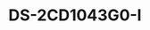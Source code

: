 ---
id: 5
title: "DS-2CD1043G0-I"
slug: "DS-2CD1043G0-I"
subTitle: "4 MP Fixed Bullet Camera"
category: "networkcamera"
imgCard: "/src/assets/images/networkcamera/DS-2CD1043G0-I/DS-2CD1043G0-I-1.webp"
imgAlt: "DS-2CD1043G0-I"
thumbnails: [
  "/src/assets/images/networkcamera/DS-2CD1043G0-I/DS-2CD1043G0-I-1.webp",
  "/src/assets/images/networkcamera/DS-2CD1043G0-I/DS-2CD1043G0-I-2.webp",
  "/src/assets/images/networkcamera/DS-2CD1043G0-I/DS-2CD1043G0-I-3.webp",
]
features: [
  "4 MP high-quality imaging for clear surveillance",
  "H.265+ compression for efficient storage and bandwidth",
  "120 dB WDR for clear imaging in challenging lighting",
  "IP67-rated for water and dust resistance",
  "EXIR 2.0 for long-range infrared night vision",
  "Built-in microphone for real-time audio monitoring (for -UF models)",
]
rating: 5
reviewCount: 100
specifications: {
  Camera: {
    Image_Sensor: '1/3" progressive scan CMOS',
    Max_Resolution: '2560 × 1440',
    Min_Illumination: 'Color: 0.01 Lux @ (F2.0, AGC ON), B/W: 0 Lux with IR',
    Shutter_Time: '1/3 s to 1/100,000 s',
    Day_Night: 'IR cut filter',
    Angle_Adjustment: 'Pan: 0° to 360°, Tilt: 0° to 180°, Rotate: 0° to 360°'
  },
  Lens: {
    Lens_Type: 'Fixed focal length, 2.8 and 4 mm optional',
    Focal_Length_FOV: '2.8 mm: Horizontal FOV 98.0°, Vertical FOV 53.1°, Diagonal FOV 114.7°; 4 mm: Horizontal FOV 78.7°, Vertical FOV 43.1°, Diagonal FOV 92.3°',
    Lens_Mount: 'M12',
    Iris_Type: 'Fixed',
    Aperture: 'F2.0'
  },
  Video: {
    Main_Stream: {
      '50_Hz': '20 fps (2560 × 1440), 25 fps (1920 × 1080, 1280 × 720)',
      '60_Hz': '20 fps (2560 × 1440), 30 fps (1920 × 1080, 1280 × 720)'
    },
    Sub_Stream: {
      '50_Hz': '25 fps (640 × 480, 640 × 360)',
      '60_Hz': '30 fps (640 × 480, 640 × 360)'
    },
    Video_Compression: {
      Main_Stream: 'H.265/H.264/H.264+/H.265+',
      Sub_Stream: 'H.265/H.264/MJPEG'
    },
    Video_Bit_Rate: '32 Kbps to 8 Mbps',
    H264_Type: 'Baseline Profile / Main Profile / High Profile',
    H265_Type: 'Main Profile',
    Region_of_Interest: {
      ROI: '1 fixed region for main stream'
  },
 },
  Audio: {
    Audio_Compression: 'G.711ulaw/G.711alaw/G.722.1/G.726/MP2L2/PCM/AAC',
    Audio_Bit_Rate: '64 Kbps (G.711) / 16 Kbps (G.722.1) / 16 Kbps (G.726) / 32 to 160 Kbps (MP2L2) / 16 to 64 Kbps (AAC)',
    Audio_Sampling_Rate: '8 kHz / 16 kHz',
    Environment_Noise_Filtering: 'Yes'
  },
  Network: {
    Protocols: 'TCP/IP, ICMP, HTTP, HTTPS, FTP, DHCP, DNS, DDNS, RTP, RTSP, RTCP, NTP, UPnP™, SMTP, IGMP, QoS, IPv6, Bonjour, IPv4, UDP, SSL/TLS',
    Simultaneous_Live_View: 'Up to 6 channels',
    API: 'Open Network Video Interface, ISAPI',
    User_Host: 'Up to 32 users. 3 levels: administrator, operator and user',
    Client: 'iVMS-4200, Hik-Connect',
    Web_Browser: 'Plug-in required live view: IE 10+; Plug-in free live view: Chrome 57.0+, Firefox 52.0+; Local service: Chrome 57.0+, Firefox 52.0+'
  },
  Image: {
    Image_Settings: 'Saturation, brightness, contrast, sharpness, AGC, white balance adjustable by client software or web browser',
    Day_Night_Switch: 'Auto, Schedule, Day, Night',
    Wide_Dynamic_Range: '120 dB',
    Image_Enhancement: 'BLC, 3D DNR'
  },
  General: {
    Power: '12 VDC ± 25%, 0.4 A, max. 5 W, Ø5.5 mm coaxial power plug PoE: IEEE 802.3af, Class 3, 36 V to 57 V, 0.2 A to 0.15 A, max. 6.5 W',
    Material: 'Metal & Plastic',
    Dimension: '177.6 mm × 66.2 mm × 67.8 mm (7.0" × 2.6" × 2.7")',
    Package_Dimension: '216 mm × 121 mm × 118 mm (8.5" × 4.8" × 4.6")',
    Weight: 'Approx. 270 g (0.6 lb.)',
    With_Package_Weight: 'Approx. 490 g (1.1 lb.)',
    Storage_Conditions: '-30 °C to 60 °C (-22 °F to 140 °F). Humidity 95% or less (non-condensing)',
    Startup_and_Operating_Conditions: '-30 °C to 60 °C (-22 °F to 140 °F). Humidity 95% or less (non-condensing)',
    General_Function: 'Anti-flicker, heartbeat, mirror, password protection, privacy mask, watermark, IP address filter'
  }
}
---